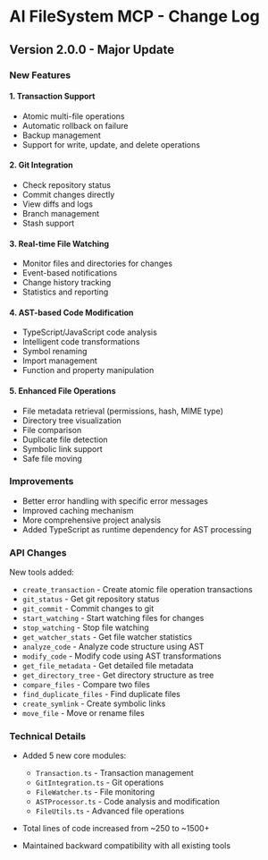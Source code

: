 # AI FileSystem MCP - Change Log

## Version 2.0.0 - Major Update

### New Features

#### 1. Transaction Support
- Atomic multi-file operations
- Automatic rollback on failure
- Backup management
- Support for write, update, and delete operations

#### 2. Git Integration
- Check repository status
- Commit changes directly
- View diffs and logs
- Branch management
- Stash support

#### 3. Real-time File Watching
- Monitor files and directories for changes
- Event-based notifications
- Change history tracking
- Statistics and reporting

#### 4. AST-based Code Modification
- TypeScript/JavaScript code analysis
- Intelligent code transformations
- Symbol renaming
- Import management
- Function and property manipulation

#### 5. Enhanced File Operations
- File metadata retrieval (permissions, hash, MIME type)
- Directory tree visualization
- File comparison
- Duplicate file detection
- Symbolic link support
- Safe file moving

### Improvements

- Better error handling with specific error messages
- Improved caching mechanism
- More comprehensive project analysis
- Added TypeScript as runtime dependency for AST processing

### API Changes

New tools added:
- `create_transaction` - Create atomic file operation transactions
- `git_status` - Get git repository status
- `git_commit` - Commit changes to git
- `start_watching` - Start watching files for changes
- `stop_watching` - Stop file watching
- `get_watcher_stats` - Get file watcher statistics
- `analyze_code` - Analyze code structure using AST
- `modify_code` - Modify code using AST transformations
- `get_file_metadata` - Get detailed file metadata
- `get_directory_tree` - Get directory structure as tree
- `compare_files` - Compare two files
- `find_duplicate_files` - Find duplicate files
- `create_symlink` - Create symbolic links
- `move_file` - Move or rename files

### Technical Details

- Added 5 new core modules:
  - `Transaction.ts` - Transaction management
  - `GitIntegration.ts` - Git operations
  - `FileWatcher.ts` - File monitoring
  - `ASTProcessor.ts` - Code analysis and modification
  - `FileUtils.ts` - Advanced file operations

- Total lines of code increased from ~250 to ~1500+
- Maintained backward compatibility with all existing tools
